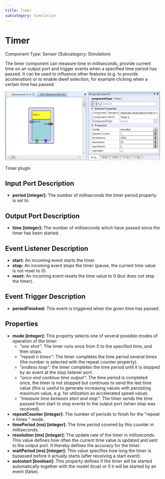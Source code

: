 ```yaml
---
title: Timer
subcategory: Simulation
---
```


# Timer

Component Type: Sensor (Subcategory: Simulation)

The timer component can measure time in milliseconds, provide current time on an output port and trigger events when a specified time period has passed. It can be used to influence other features (e.g. to provide acceleration) or to enable dwell selection, for example clicking when a certain time has passed.

![Screenshot: Timer plugin](./img/timer.jpg "Screenshot: Timer plugin")

Timer plugin

## Input Port Description

- **period \[integer\]:** The number of milliseconds the timer period property is set to.

## Output Port Description

- **time \[integer\]:** The number of milliseconds which have passed since the timer has been started.

## Event Listener Description

- **start:** An incoming event starts the timer.
- **stop:** An incoming event stops the timer (pause, the current time value is not reset to 0).
- **reset:** An incoming event resets the time value to 0 (but does not stop the timer).

## Event Trigger Description

- **periodFinished:** This event is triggered when the given time has passed.

## Properties

- **mode \[integer\]:** This property selects one of several possible modes of operation of the timer:
  - _"one shot":_ The timer runs once from 0 to the specified time, and then stops.
  - _"repeat n times":_ The timer completes the time period several times (the number is selected with the repeat counter property).
  - _"endless loop":_ the timer completes the time period until it is stopped by an event at the stop listener port.
  - _"once and continue time output":_ The time period is completed once, the timer is not stopped but continues to send the last time value (this is useful to generate increasing values with persisting maximum value, e.g. for utilization as accelerated speed value).
  - _"measure time between start and stop":_ The timer sends the time passed from start to stop events to the output port (when stop was received).
- **repeatCounter \[integer\]:** The number of periods to finish for the "repeat n times " mode.
- **timePeriod (ms) \[integer\]:** The time period covered by this counter in milliseconds.
- **resolution (ms) \[integer\]:** The update rate of the timer in milliseconds. This value defines how often the current time value is updated and sent to the output port. It thereby defines the accuracy for the timer.
- **waitPeriod (ms) \[integer\]:** This value specifies how long the timer is bypassed before it actually starts (after receiving a start event).
- **autostart \[boolean\]:** This property defines if the timer will be started automatically together with the model (true) or if it will be started by an event (false).
